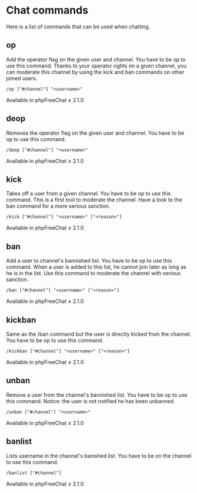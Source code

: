 # Chat commands

Here is a list of commands that can be used when chatting.

## op

Add the operator flag on the given user and channel.  You have to be op to use this command.
Thanks to your operator rights on a given channel, you can moderate this channel by using the kick and ban commands on other joined users. 

```
/op ["#channel"] "<username>"
```

Available in phpFreeChat ≥ 2.1.0

## deop

Removes the operator flag on the given user and channel. You have to be op to use this command.

```
/deop ["#channel"] "<username>"
```

Available in phpFreeChat ≥ 2.1.0

## kick

Takes off a user from a given channel. You have to be op to use this command.
This is a first tool to moderate the channel. Have a look to the ban command for a more serious sanction.

```
/kick ["#channel"] "<username>" ["<reason>"]
```

Available in phpFreeChat ≥ 2.1.0


## ban

Add a user to channel's bannished list. You have to be op to use this command.
When a user is added to this list, he cannot join later as long as he is in the list. Use this command to moderate the channel with serious sanction. 

```
/ban ["#channel"] "<username>" ["<reason>"]
```

Available in phpFreeChat ≥ 2.1.0

## kickban

Same as the /ban command but the user is directly kicked from the channel. You have to be op to use this command.

```
/kickban ["#channel"] "<username>" ["<reason>"]
```

Available in phpFreeChat ≥ 2.1.0

## unban

Remove a user from the channel's bannished list. You have to be op to use this command.
Notice: the user is not notified he has been unbanned.

```
/unban ["#channel"] "<username>"
```

Available in phpFreeChat ≥ 2.1.0

## banlist

Lists username in the channel's banished list. You have to be on the channel to use this command.

```
/banlist ["#channel"]
```

Available in phpFreeChat ≥ 2.1.0
